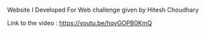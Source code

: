 
Website I Developed For Web challenge given by Hitesh Choudhary

Link to the video : https://youtu.be/hqvGOPB0KmQ
